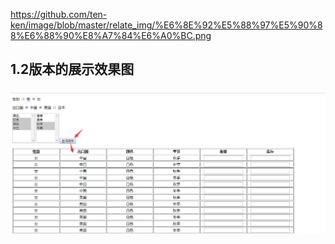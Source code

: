 https://github.com/ten-ken/image/blob/master/relate_img/%E6%8E%92%E5%88%97%E5%90%88%E6%88%90%E8%A7%84%E6%A0%BC.png


## 1.2版本的展示效果图


###

 <p align="center"><img src="https://github.com/ten-ken/image/blob/master/relate_img/%E6%8E%92%E5%88%97%E5%90%88%E6%88%90%E8%A7%84%E6%A0%BC.png?raw=true" alt="" ></p>	

